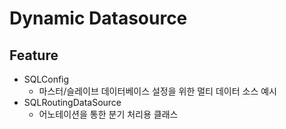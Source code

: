 # Dynamic Datasource

## Feature
- SQLConfig
  - 마스터/슬레이브 데이터베이스 설정을 위한 멀티 데이터 소스 예시
- SQLRoutingDataSource
  - 어노테이션을 통한 분기 처리용 클래스
